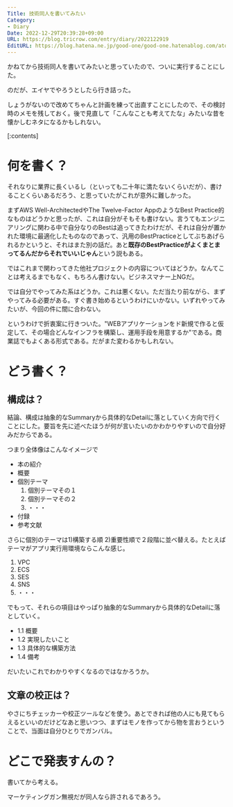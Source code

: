 ```yaml
---
Title: 技術同人を書いてみたい
Category:
- Diary
Date: 2022-12-29T20:39:28+09:00
URL: https://blog.tricrow.com/entry/diary/2022122919
EditURL: https://blog.hatena.ne.jp/good-one/good-one.hatenablog.com/atom/entry/4207112889949283039
---
```


かねてから技術同人を書いてみたいと思っていたので、ついに実行することにした。

のだが、エイヤでやろうとしたら行き詰った。

しょうがないので改めてちゃんと計画を練って出直すことにしたので、その検討時のメモを残しておく。後で見直して「こんなことも考えてたな」みたいな昔を懐かしむネタになるかもしれない。

[:contents]

# 何を書く？

それなりに業界に長くいるし（といっても二十年に満たないくらいだが）、書けることくらいあるだろう、と思っていたがこれが意外に難しかった。

まずAWS Well-ArchitectedやThe Twelve-Factor AppのようなBest Practice的なものはどうかと思ったが、これは自分がそもそも書けない。言うてもエンジニアリングに関わる中で自分なりのBestは追ってきたわけだが、それは自分が置かれた環境に最適化したものなのであって、汎用のBestPracticeとしてぶちあげられるかというと、それはまた別の話だ。あと**既存のBestPracticeがよくまとまってるんだからそれでいいじゃん**という説もある。

ではこれまで関わってきた他社プロジェクトの内容についてはどうか。なんてことは考えるまでもなく、もちろん書けない。ビジネスマナー上NGだ。

では自分でやってみた系はどうか。これは悪くない。ただ当たり前ながら、まずやってみる必要がある。すぐ書き始めるというわけにいかない。いずれやってみたいが、今回の件に間に合わない。

というわけで折衷案に行きついた。"WEBアプリケーションをド新規で作ると仮定して、その場合どんなインフラを構築し、運用手段を用意するか"である。商業誌でもよくある形式である。だがまた変わるかもしれない。


# どう書く？

## 構成は？

結論、構成は抽象的なSummaryから具体的なDetailに落としていく方向で行くことにした。要旨を先に述べたほうが何が言いたいのかわかりやすいので自分好みだからである。

つまり全体像はこんなイメージで

- 本の紹介
- 概要
- 個別テーマ
  1. 個別テーマその１
  2. 個別テーマその２
  3. ・・・
- 付録
- 参考文献 

さらに個別のテーマは1)構築する順 2)重要性順で２段階に並べ替える。たとえばテーマがアプリ実行用環境ならこんな感じ。

1. VPC
2. ECS
3. SES
4. SNS
5. ・・・

でもって、それらの項目はやっぱり抽象的なSummaryから具体的なDetailに落としていく。

- 1.1 概要
- 1.2 実現したいこと
- 1.3 具体的な構築方法
- 1.4 備考

だいたいこれでわかりやすくなるのではなかろうか。

## 文章の校正は？

やさにちチェッカーや校正ツールなどを使う。あとできれば他の人にも見てもらえるといいのだけどなあと思いつつ、まずはモノを作ってから物を言おうということで、当面は自分ひとりでガンバル。


# どこで発表すんの？

書いてから考える。

マーケティングガン無視だが同人なら許されるであろう。
